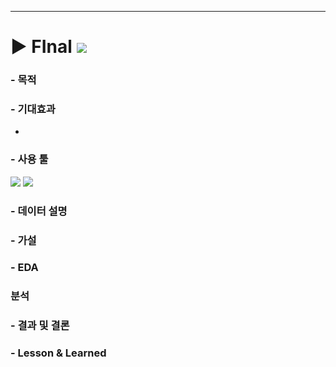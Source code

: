 ***

# ▶ FInal <img src="https://img.shields.io/badge/Personal_Project-000000"/>

### - 목적


### - 기대효과

-
### - 사용 툴

<img src="https://img.shields.io/badge/Python-3776AB?style=flat&logo=python&logoColor=white"/> <img src="https://img.shields.io/badge/VisualStudioCode-007ACC?style=flat&logo=visualstudiocode&logoColor=white"/>

### - 데이터 설명


### - 가설

### - EDA


### 분석

### - 결과 및 결론



### - Lesson & Learned
